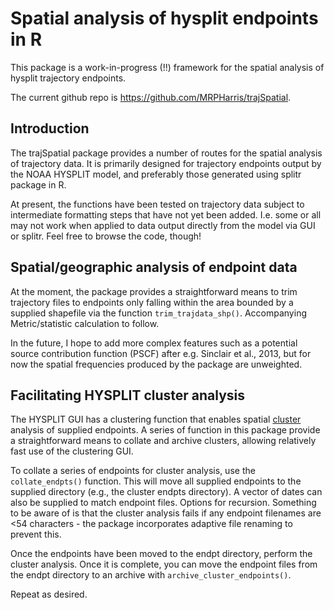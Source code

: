
# Spatial analysis of hysplit endpoints in R

This package is a work-in-progress (!!) framework for the spatial
analysis of hysplit trajectory endpoints.

The current github repo is <https://github.com/MRPHarris/trajSpatial>.

## Introduction

The trajSpatial package provides a number of routes for the spatial
analysis of trajectory data. It is primarily designed for trajectory
endpoints output by the NOAA HYSPLIT model, and preferably those
generated using splitr package in R.

At present, the functions have been tested on trajectory data subject to
intermediate formatting steps that have not yet been added. I.e. some or
all may not work when applied to data output directly from the model via
GUI or splitr. Feel free to browse the code, though!

## Spatial/geographic analysis of endpoint data

At the moment, the package provides a straightforward means to trim
trajectory files to endpoints only falling within the area bounded by a
supplied shapefile via the function `trim_trajdata_shp()`. Accompanying
Metric/statistic calculation to follow.

In the future, I hope to add more complex features such as a potential
source contribution function (PSCF) after e.g. Sinclair et al., 2013,
but for now the spatial frequencies produced by the package are
unweighted.

## Facilitating HYSPLIT cluster analysis

The HYSPLIT GUI has a clustering function that enables spatial
[cluster](https://www.ready.noaa.gov/documents/Tutorial/html/traj_clus.html)
analysis of supplied endpoints. A series of function in this package
provide a straightforward means to collate and archive clusters,
allowing relatively fast use of the clustering GUI.

To collate a series of endpoints for cluster analysis, use the
`collate_endpts()` function. This will move all supplied endpoints to
the supplied directory (e.g., the cluster endpts directory). A vector of
dates can also be supplied to match endpoint files. Options for
recursion. Something to be aware of is that the cluster analysis fails
if any endpoint filenames are \<54 characters - the package incorporates
adaptive file renaming to prevent this.

Once the endpoints have been moved to the endpt directory, perform the
cluster analysis. Once it is complete, you can move the endpoint files
from the endpt directory to an archive with
`archive_cluster_endpoints()`.

Repeat as desired.
